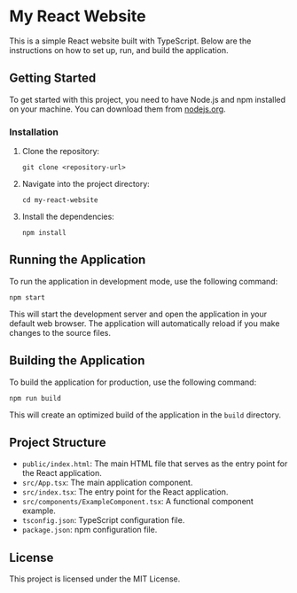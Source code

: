 # My React Website

This is a simple React website built with TypeScript. Below are the instructions on how to set up, run, and build the application.

## Getting Started

To get started with this project, you need to have Node.js and npm installed on your machine. You can download them from [nodejs.org](https://nodejs.org/).

### Installation

1. Clone the repository:

   ```
   git clone <repository-url>
   ```

2. Navigate into the project directory:

   ```
   cd my-react-website
   ```

3. Install the dependencies:

   ```
   npm install
   ```

## Running the Application

To run the application in development mode, use the following command:

```
npm start
```

This will start the development server and open the application in your default web browser. The application will automatically reload if you make changes to the source files.

## Building the Application

To build the application for production, use the following command:

```
npm run build
```

This will create an optimized build of the application in the `build` directory.

## Project Structure

- `public/index.html`: The main HTML file that serves as the entry point for the React application.
- `src/App.tsx`: The main application component.
- `src/index.tsx`: The entry point for the React application.
- `src/components/ExampleComponent.tsx`: A functional component example.
- `tsconfig.json`: TypeScript configuration file.
- `package.json`: npm configuration file.

## License

This project is licensed under the MIT License.